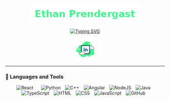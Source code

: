 <p align="center">
  <a href="https://github.com/ep626">
    <img alt="Ethan Prendergast" src="./images/ethan_prendergast_30px.png" />
  </a>
</p>

<p align="center">
  <a href="https://git.io/typing-svg">
  <img src="https://readme-typing-svg.demolab.com?font=Fira+Code&pause=1000&color=3DF78C&center=true&random=true&width=435&lines=Software+Developer;AI%2FML+Engineer;QA+Engineer;IT+Admin;3%2B+Years+Coding+Experience" alt="Typing SVG" /></a>
</p>

<!-- Social icons section -->
<p align="center">
  <a href="https://www.linkedin.com/in/ethan-prendergast/"><img width="70px" alt="LinkedIn" title="LinkedIn" src="./images/icons8-linkedin-100.png"/></a>
</p>

---
### 🧰 Languages and Tools

<p align="center">
  <img alt="React" width="30px" style="padding-right:20px;" src="https://cdn.jsdelivr.net/gh/devicons/devicon/icons/react/react-original.svg" />
  <img alt="Python" width="30px" style="padding-right:10px;" src="https://cdn.jsdelivr.net/gh/devicons/devicon/icons/python/python-plain.svg" />
  <img alt="C++" width="30px" style="padding-right:10px;" src="https://cdn.jsdelivr.net/gh/devicons/devicon/icons/cplusplus/cplusplus-line.svg" />
  <img alt="Angular" width="30px" style="padding-right:10px;" src="https://cdn.jsdelivr.net/gh/devicons/devicon/icons/angularjs/angularjs-plain.svg" />
  <img alt="NodeJS" width="30px" style="padding-right:10px;" src="https://cdn.jsdelivr.net/gh/devicons/devicon/icons/nodejs/nodejs-original.svg" />
  <img alt="Java" width="30px" style="padding-right:10px;" src="https://cdn.jsdelivr.net/gh/devicons/devicon/icons/java/java-original.svg"/>
  <img alt="TypeScript" width="30px" style="padding-right:10px;" src="https://cdn.jsdelivr.net/gh/devicons/devicon/icons/typescript/typescript-plain.svg" />
  <img alt="HTML" width="30px" style="padding-right:10px;" src="https://cdn.jsdelivr.net/gh/devicons/devicon/icons/html5/html5-plain.svg" />
  <img alt="CSS" width="30px" style="padding-right:10px;" src="https://cdn.jsdelivr.net/gh/devicons/devicon/icons/css3/css3-plain.svg" />
  <img alt="JavaScript" width="30px" style="padding-right:10px;" src="https://cdn.jsdelivr.net/gh/devicons/devicon/icons/javascript/javascript-plain.svg" />
  <img alt="GitHub" width="30px" style="padding-right:10px;" src="https://cdn.jsdelivr.net/gh/devicons/devicon/icons/github/github-original.svg" />
</p>
